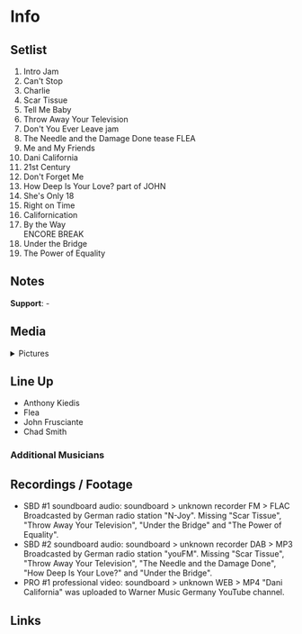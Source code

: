 # Info

## Setlist

1. Intro Jam
2. Can't Stop
3. Charlie
4. Scar Tissue
5. Tell Me Baby
6. Throw Away Your Television
7. Don't You Ever Leave jam
8. The Needle and the Damage Done tease FLEA
9. Me and My Friends
10. Dani California
11. 21st Century
12. Don't Forget Me
13. How Deep Is Your Love? part of JOHN
14. She's Only 18
15. Right on Time
16. Californication
17. By the Way
<br> ENCORE BREAK
18. Under the Bridge
19. The Power of Equality

## Notes

**Support**: -

## Media 

<details>
  <summary>Pictures</summary>
  <!--<img alt="Setlist" title="Setlist" src="_.jpg" height="200" />
  <img alt="Flyer" title="Flyer" src="_.jpg" height="200" />
  <img alt="Clipper" title="Clipper" src="_.jpg" height="200" />
  <img alt="Ticket" title="Ticket" src="_.jpg" height="200" />
  -->
</details>

## Line Up

* Anthony Kiedis
* Flea
* John Frusciante
* Chad Smith

### Additional Musicians

## Recordings / Footage

* SBD #1 soundboard audio: soundboard > unknown recorder FM > FLAC Broadcasted by German radio station "N-Joy". Missing "Scar Tissue", "Throw Away Your Television", "Under the Bridge" and "The Power of Equality".
* SBD #2 soundboard audio: soundboard > unknown recorder DAB > MP3 Broadcasted by German radio station "youFM". Missing "Scar Tissue", "Throw Away Your Television", "The Needle and the Damage Done", "How Deep Is Your Love?" and "Under the Bridge".
* PRO #1 professional video: soundboard > unknown WEB > MP4 "Dani California" was uploaded to Warner Music Germany YouTube channel.

## Links